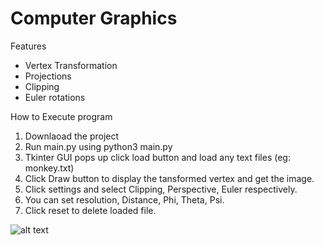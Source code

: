 # Computer Graphics

Features
* Vertex Transformation
* Projections
* Clipping
* Euler rotations 

How to Execute program
1. Downlaoad the project
1. Run main.py using python3 main.py
1. Tkinter GUI pops up click load button and load any text files (eg: monkey.txt)
1. Click Draw button to display the tansformed vertex and get the image.
1. Click settings and select Clipping, Perspective, Euler respectively. 
1. You can set resolution, Distance, Phi, Theta, Psi.
1. Click reset to delete loaded file.

![alt text]()
